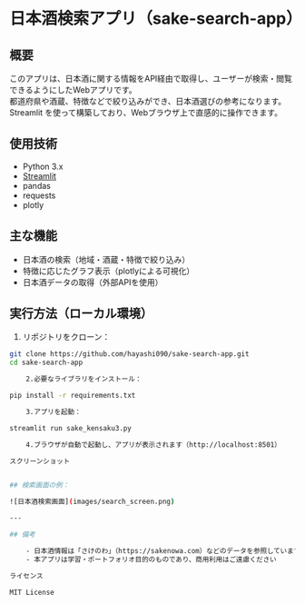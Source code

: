 # 日本酒検索アプリ（sake-search-app）

## 概要
このアプリは、日本酒に関する情報をAPI経由で取得し、ユーザーが検索・閲覧できるようにしたWebアプリです。  
都道府県や酒蔵、特徴などで絞り込みができ、日本酒選びの参考になります。  
Streamlit を使って構築しており、Webブラウザ上で直感的に操作できます。

## 使用技術
- Python 3.x
- [Streamlit](https://streamlit.io/)
- pandas
- requests
- plotly

## 主な機能
- 日本酒の検索（地域・酒蔵・特徴で絞り込み）
- 特徴に応じたグラフ表示（plotlyによる可視化）
- 日本酒データの取得（外部APIを使用）

## 実行方法（ローカル環境）

1. リポジトリをクローン：

```bash
git clone https://github.com/hayashi090/sake-search-app.git
cd sake-search-app

	2.必要なライブラリをインストール：

pip install -r requirements.txt

	3.アプリを起動：

streamlit run sake_kensaku3.py

	4.ブラウザが自動で起動し、アプリが表示されます（http://localhost:8501）

スクリーンショット


## 検索画面の例：

![日本酒検索画面](images/search_screen.png)

---

## 備考

	- 日本酒情報は「さけのわ」（https://sakenowa.com）などのデータを参照しています
	- 本アプリは学習・ポートフォリオ目的のものであり、商用利用はご遠慮ください

ライセンス

MIT License

